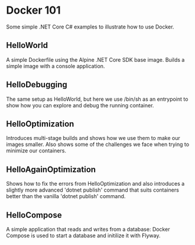 # Docker 101
Some simple .NET Core C# examples to illustrate how to use Docker.

## HelloWorld
A simple Dockerfile using the Alpine .NET Core SDK base image. Builds a simple image with a console application.

## HelloDebugging
The same setup as HelloWorld, but here we use /bin/sh as an entrypoint to show how you can explore and debug the running container.

## HelloOptimization
Introduces multi-stage builds and shows how we use them to make our images smaller. Also shows some of the challenges we face when trying to minimize our containers.

## HelloAgainOptimization
Shows how to fix the errors from HelloOptimization and also introduces a slightly more advanced 'dotnet publish' command that suits containers better than the vanilla 'dotnet publish' command.

## HelloCompose
A simple application that reads and writes from a database: Docker Compose is used to start a database and initilize it with Flyway.
